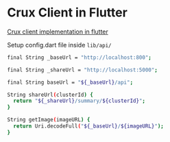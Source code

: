 
# Crux Client in Flutter

[Crux client implementation in flutter](https://github.com/aayushkarn/crux)

Setup config.dart file inside ```lib/api/```

```bash
final String _baseUrl = "http://localhost:800";

final String _shareUrl = "http://localhost:5000";

final String baseUrl = "${_baseUrl}/api";

String shareUrl(clusterId) {
  return "${_shareUrl}/summary/${clusterId}";
}

String getImage(imageURL) {
  return Uri.decodeFull("${_baseUrl}/${imageURL}");
}


```
